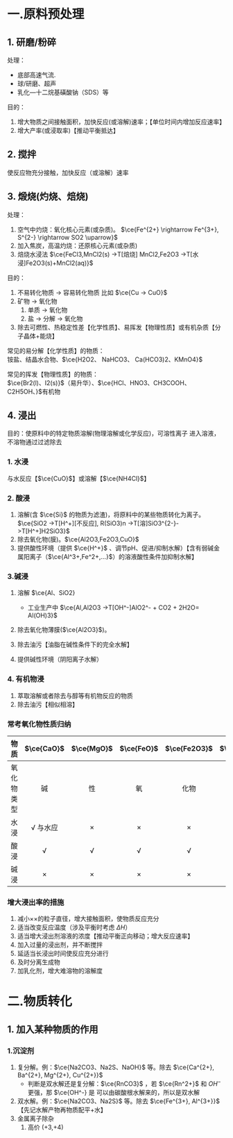 # 一.原料预处理
## 1. 研磨/粉碎
处理：
- 底部高速气流. 
- 球/研磨、超声
- 乳化—十二烷基磺酸钠（SDS）等

目的：
1. 增大物质之间接触面积，加快反应(或溶解)速率；【单位时间内增加反应速率】
2. 增大产率(或浸取率)【推动平衡抵达】

## 2. 搅拌
使反应物充分接触，加快反应（或溶解）速率

## 3. 煅烧(灼烧、焙烧)
处理：  
1. 空气中灼烧：氧化核心元素(或杂质)。 $\ce{Fe^{2+} \rightarrow Fe^{3+}, S^{2-} \rightarrow SO2 \uparrow}$
2. 加入焦炭，高温灼烧：还原核心元素(或杂质)
3. 焙烧水浸法  $\ce{FeCl3,MnCl2(s) ->T[焙烧] MnCl2,Fe2O3 ->T[水浸]Fe2O3(s)+MnCl2(aq)}$


目的：
1. 不易转化物质 $\rightarrow$ 容易转化物质 比如 $\ce{Cu -> CuO}$
2. 矿物 $\rightarrow$ 氧化物
   1. 单质 $\rightarrow$ 氧化物
   2. 盐 $\rightarrow$ 分解 $\rightarrow$ 氧化物
3. 除去可燃性、热稳定性差【化学性质】、易挥发【物理性质】或有机杂质【分子晶体+能烧】

常见的易分解【化学性质】的物质：  
铵盐、结晶水合物、$\ce{H2O2、 NaHCO3、 Ca(HCO3)2、KMnO4}$

常见的挥发【物理性质】的物质：  
$\ce{Br2(l)、I2(s)}$（易升华）、$\ce{HCl、HNO3、CH3COOH、C2H5OH、}$有机物

## 4. 浸出
目的：使原料中的特定物质溶解(物理溶解或化学反应)，可溶性离子
进入溶液，不溶物通过过滤除去
### 1. 水浸
与水反应【$\ce{CuO}$】或溶解【$\ce{NH4Cl}$】
### 2. 酸浸
1. 溶解(含 $\ce{Si}$ 的物质为滤渣)，将原料中的某些物质转化为离子。$\ce{SiO2 ->T[H^+][不反应], R(SiO3)n ->T[溶]SiO3^{2-}->T[H^+]H2SiO3}$
2. 除去氧化物(膜)。$\ce{Al2O3,Fe2O3,CuO}$
3. 提供酸性环境（提供 $\ce{H^+}$ 、调节pH、促进/抑制水解）【含有弱碱金属阳离子（$\ce{Al^3+,Fe^2+,…}$）的溶液酸性条件加抑制水解】
   
### 3.碱浸
1. 溶解 $\ce{Al、SiO2}
   - 工业生产中 $\ce{Al,Al2O3 ->T[OH^-]AlO2^-  + CO2 + 2H2O= Al(OH)3}$ 

2. 除去氧化物薄膜($\ce{Al2O3}$)。
3. 除去油污【油脂在碱性条件下的完全水解】
4. 提供碱性环境（阴阳离子水解）

### 4. 有机物浸
1. 萃取溶解或者除去与醇等有机物反应的物质
2. 除去油污【相似相溶】
 
 ### 常考氧化物性质归纳
| 物质    | $\ce{CaO}$ | $\ce{MgO}$ | $\ce{FeO}$ | $\ce{Fe2O3}$ | $\ce{Fe3O4}$ | $\ce{Al2O3}$ | $\ce{SiO2}$ |
|:-----:|:----------:|:----------:|:----------:|:------------:|:------------:|:------------:|:-----------:|
| 氧化物类型 | 碱          | 性          | 氧          | 化物           | 复杂型          | 两性           | 酸性          |
| 水浸    | √ 与水应      | ×          | ×          | ×            | ×            | ×            | ×           |
| 酸浸    | √          | √          | √          | √            | √            | √ 强酸         | ×           |
| 碱浸    | ×          | ×          | ×          | ×            | ×            | √            | √           |

### 增大浸出率的措施
1. 减小××的粒子直径，增大接触面积，使物质反应充分
2. 适当改变反应温度（涉及平衡时考虑 $\Delta H$）
3. 适当增大浸出剂溶液的浓度【推动平衡正向移动；增大反应速率】
4. 加入过量的浸出剂，并不断搅拌
5. 延适当长浸出时间使反应充分进行
6. 及时分离生成物
7. 加乳化剂，增大难溶物的溶解度

# 二.物质转化
## 1. 加入某种物质的作用
### 1.沉淀剂
1. 复分解。例：$\ce{Na2CO3、Na2S、NaOH}$ 等。除去 $\ce{Ca^{2+}, Ba^{2+}, Mg^{2+}, Cu^{2+}}$
   - 判断是双水解还是复分解：$\ce{RnCO3}$ ，若 $\ce{Rn^2+}$ 和 $OH^-$ 更强，那 $\ce{OH^-} 是 可以由碳酸根水解来的，所以是双水解
2. 双水解。例：$\ce{Na2CO3、Na2S}$ 等。除去 $\ce{Fe^{3+}, Al^{3+}}$【先记水解产物再物质配平+水】
3. 金属离子除杂
   1. 高价 (+3,+4) 